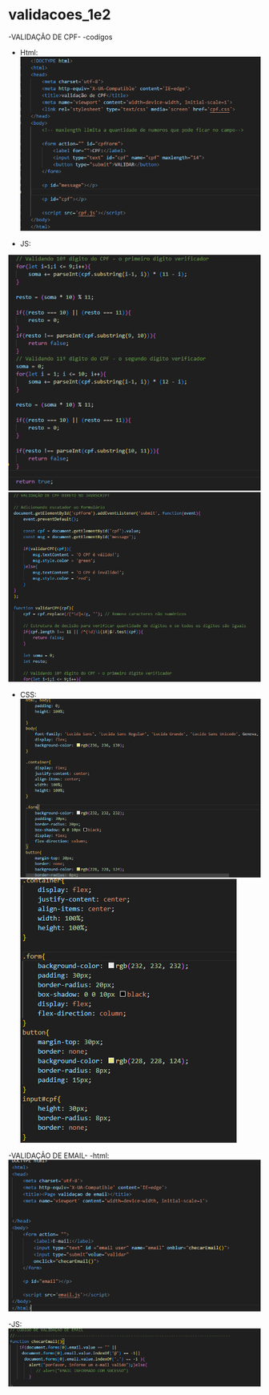 # validacoes_1e2

-VALIDAÇÃO DE CPF-
-codígos
- Html:
      ![validacoes_1e2](img/cpfHTML.png)

- JS:  

![validação](img/CpFjs.png)
![validação](img/JScpf.png)
- CSS:  
![validacoes_1e2](img/cpf.css.png)
![validacoes_1e2](img/CSScpf.png)

-VALIDAÇÃO DE EMAIL-
   -html:
  ![validacoes_1e2](img/HTMLemail.png)

  -JS:
 ![validacoes_1e2](img/jsEMAIL..png)


    
